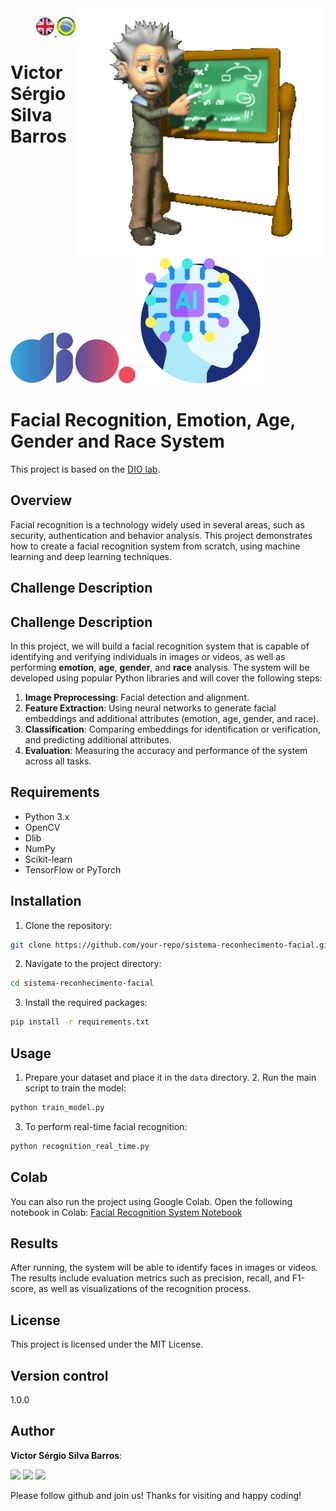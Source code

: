 <img src="./img/gif v1.gif" min-width="400px" max-width="400px" width="400px" align="right" alt="Computer iuriCode">
<p>
 <div align="right">
<a href="./readme.md"> <img src="./img/LogoUK.png" alt="Logo UK" width="30"/></a><a href="./leiame.md"> <img src="./img/logoBrazil.png" alt="Logo Brasil" width="30"/> </a>
</div>
 <H1><b> Victor Sérgio Silva Barros </b> </H1>
</p>

<img src="./img/dio.png" alt="DIO Logo" width="200"/>
<img src="./img/artificial-intelligence.png" alt="Artificial Intelligence Logo" width="200"/>

# Facial Recognition, Emotion, Age, Gender and Race System

This project is based on the [DIO lab](https://web.dio.me/lab/criando-um-sistema-de-reconhecimento-facial-do-scratch/learning/952b22f6-2904-4958-bad6-5ad2f889a1d6).

## Overview

Facial recognition is a technology widely used in several areas, such as security, authentication and behavior analysis. This project demonstrates how to create a facial recognition system from scratch, using machine learning and deep learning techniques.

## Challenge Description

## Challenge Description

In this project, we will build a facial recognition system that is capable of identifying and verifying individuals in images or videos, as well as performing **emotion**, **age**, **gender**, and **race** analysis. The system will be developed using popular Python libraries and will cover the following steps:

1. **Image Preprocessing**: Facial detection and alignment.
2. **Feature Extraction**: Using neural networks to generate facial embeddings and additional attributes (emotion, age, gender, and race).
3. **Classification**: Comparing embeddings for identification or verification, and predicting additional attributes.
4. **Evaluation**: Measuring the accuracy and performance of the system across all tasks.

## Requirements

- Python 3.x
- OpenCV
- Dlib
- NumPy
- Scikit-learn
- TensorFlow or PyTorch

## Installation

1. Clone the repository:
```sh
git clone https://github.com/your-repo/sistema-reconhecimento-facial.git
```
2. Navigate to the project directory:
```sh
cd sistema-reconhecimento-facial
```
3. Install the required packages:
```sh
pip install -r requirements.txt
```

## Usage

1. Prepare your dataset and place it in the `data` directory. 2. Run the main script to train the model:
```sh
python train_model.py
```
3. To perform real-time facial recognition:
```sh
python recognition_real_time.py
```

## Colab

You can also run the project using Google Colab. Open the following notebook in Colab:
[Facial Recognition System Notebook](https://github.com/vicssb/Facial-Recognition-System/blob/main/notebooks/recognition-system.ipynb)

## Results

After running, the system will be able to identify faces in images or videos. The results include evaluation metrics such as precision, recall, and F1-score, as well as visualizations of the recognition process.

## License

This project is licensed under the MIT License.

## Version control

1.0.0


## Author

**Victor Sérgio Silva Barros**:


<p align="left">
 <a href="mailto:vicssb@gmail.com" alt="Gmail" target = "_blank">
 <img src="https://img.shields.io/badge/-Gmail-FF0000?style=flat-square&labelColor=FF0000&logo=gmail&logoColor=white&link=mailto:vicssb@gmail.com" /></a>

 <a href="https://www.linkedin.com/in/victor-sergio-silva-barros/" alt="Linkedin" target = "_blank">
 <img src="https://img.shields.io/badge/-Linkedin-0e76a8?style=flat-square&logo=Linkedin&logoColor=white&link=https://www.linkedin.com/in/victor-sergio-silva-barros/" /></a>

 <a href="https://wa.me/+5512981328278" alt="WhatsApp" target = "_blank">
 <img src="https://img.shields.io/badge/-WhatsApp-25d366?style=flat-square&labelColor=25d366&logo=whatsapp&logoColor=white&link=https://wa.me/+5512987085327"/></a>

 </p>

<p>Please follow github and join us!
Thanks for visiting and happy coding!</p>